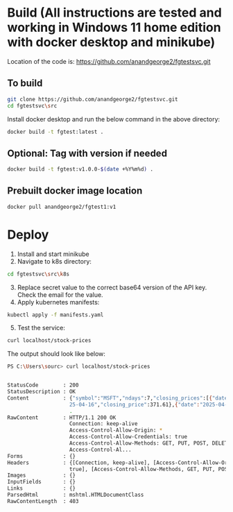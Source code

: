 
# Build (All instructions are tested and working in Windows 11 home edition with docker desktop and minikube)

Location of the code is:
https://github.com/anandgeorge2/fgtestsvc.git

## To build 
```bash
git clone https://github.com/anandgeorge2/fgtestsvc.git
cd fgtestsvc\src
```

Install docker desktop and run the below command in the above directory:
```bash
docker build -t fgtest:latest .
```

## Optional: Tag with version if needed
```bash
docker build -t fgtest:v1.0.0-$(date +%Y%m%d) .
```

## Prebuilt docker image location
```bash
docker pull anandgeorge2/fgtest1:v1
```

# Deploy 

1. Install and start minikube 
2. Navigate to k8s directory:
```bash
cd fgtestsvc\src\k8s
```
3. Replace secret value to the correct base64 version of the API key. Check the email for the value.
4. Apply kubernetes manifests:
```bash
kubectl apply -f manifests.yaml
```
5. Test the service:
```bash
curl localhost/stock-prices
```

The output should look like below:

```bash
PS C:\Users\sourc> curl localhost/stock-prices


StatusCode        : 200
StatusDescription : OK
Content           : {"symbol":"MSFT","ndays":7,"closing_prices":[{"date":"2025-04-17","closing_price":367.78},{"date":"20
                    25-04-16","closing_price":371.61},{"date":"2025-04-15","closing_price":385.73},{"date":"2025-04-14"..
                    .
RawContent        : HTTP/1.1 200 OK
                    Connection: keep-alive
                    Access-Control-Allow-Origin: *
                    Access-Control-Allow-Credentials: true
                    Access-Control-Allow-Methods: GET, PUT, POST, DELETE, PATCH, OPTIONS
                    Access-Control-Al...
Forms             : {}
Headers           : {[Connection, keep-alive], [Access-Control-Allow-Origin, *], [Access-Control-Allow-Credentials,
                    true], [Access-Control-Allow-Methods, GET, PUT, POST, DELETE, PATCH, OPTIONS]...}
Images            : {}
InputFields       : {}
Links             : {}
ParsedHtml        : mshtml.HTMLDocumentClass
RawContentLength  : 403
```